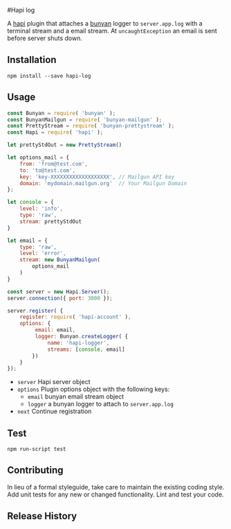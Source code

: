 #Hapi log

A [hapi](https://www.npmjs.com/package/hapi) plugin that attaches a [bunyan](https://www.npmjs.com/package/bunyan) logger to `server.app.log`
 with a terminal stream and a email stream. At `uncaughtException` an email is sent
before server shuts down.

## Installation

`npm install --save hapi-log`

## Usage
```js
const Bunyan = require( 'bunyan' );
const BunyanMailgun = require( 'bunyan-mailgun' );
const PrettyStream = require( 'bunyan-prettystream' );
const Hapi = require( 'hapi' );

let prettyStdOut = new PrettyStream()

let options_mail = {
    from: 'from@test.com',
    to: 'to@test.com',
    key: 'key-XXXXXXXXXXXXXXXXXXX', // Mailgun API key
    domain: 'mydomain.mailgun.org'  // Your Mailgun Domain
};

let console = {
    level: 'info',
    type: 'raw',
    stream: prettyStdOut
}

let email = {
    type: 'raw',
    level: 'error',
    stream: new BunyanMailgun(
        options_mail
    )
}

const server = new Hapi.Server();
server.connection({ port: 3000 });

server.register( {
    register: require( 'hapi-account' ),
    options: {
         email: email,
         logger: Bunyan.createLogger( {
             name: 'hapi-logger',
             streams: [console, email]
        })    
    }
});
```

- `server` Hapi server object
- `options` Plugin options object with the following keys:
  - `email` bunyan email stream object
  - `logger` a bunyan logger to attach to `server.app.log`
- `next` Continue registration

## Test

`npm run-script test` 

## Contributing

In lieu of a formal styleguide, take care to maintain the existing coding style. Add unit tests for any new or changed 
functionality. Lint and test your code.

## Release History
